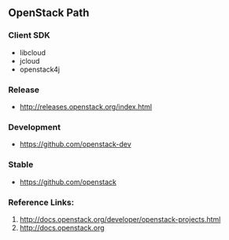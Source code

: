 ## OpenStack Path

### Client SDK

- libcloud
- jcloud
- openstack4j

### Release

- http://releases.openstack.org/index.html

### Development

- https://github.com/openstack-dev

### Stable

- https://github.com/openstack


### Reference Links:

1. http://docs.openstack.org/developer/openstack-projects.html
2. http://docs.openstack.org
